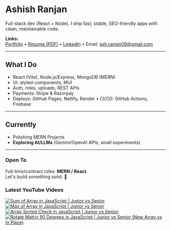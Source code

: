 # Ashish Ranjan

Full-stack dev (React + Node). I ship fast, stable, SEO-friendly apps with clean, maintainable code.

**Links:**  
[Portfolio](https://www.ashishranjan.net) • 
[Resume (PDF)](https://github.com/a2rp/resume/releases/latest/download/Ashish_Ranjan_Resume.pdf) • 
[LinkedIn](https://www.linkedin.com/in/aashishranjan/) • 
Email: ash.ranjan09@gmail.com

---

## What I Do
- React (Vite), Node.js/Express, MongoDB (MERN)
- UI: styled-components, MUI
- Auth, roles, uploads, REST APIs
- Payments: Stripe & Razorpay
- Deploys: GitHub Pages, Netlify, Render • CI/CD: GitHub Actions, Firebase

---

## Currently
- Polishing MERN Projects
- **Exploring AI/LLMs** (Gemini/OpenAI APIs, small experiments)

---

### Open To
Full-time/contract roles: **MERN / React**.  
Let's build something solid. 🚀

### Latest YouTube Videos
<p align="left">

<!-- BEGIN YOUTUBE-CARDS -->
[![Sum of Array in JavaScript | Junior vs Senior](https://ytcards.demolab.com/?id=_mIWEpaUC48&title=Sum+of+Array+in+JavaScript+%7C+Junior+vs+Senior&lang=en&timestamp=1761290743&background_color=%230d1117&title_color=%23ffffff&stats_color=%23b3b3b3&max_title_lines=2&width=360&border_radius=10 "Sum of Array in JavaScript | Junior vs Senior")](https://www.youtube.com/shorts/_mIWEpaUC48)
[![Max of Array in JavaScript | Junior vs Senior](https://ytcards.demolab.com/?id=cK2xTfiwJ3M&title=Max+of+Array+in+JavaScript+%7C+Junior+vs+Senior&lang=en&timestamp=1761289486&background_color=%230d1117&title_color=%23ffffff&stats_color=%23b3b3b3&max_title_lines=2&width=360&border_radius=10 "Max of Array in JavaScript | Junior vs Senior")](https://www.youtube.com/shorts/cK2xTfiwJ3M)
[![Array Sorted Check in JavaScript | Junior vs Senior](https://ytcards.demolab.com/?id=dWmhzIbK6yA&title=Array+Sorted+Check+in+JavaScript+%7C+Junior+vs+Senior&lang=en&timestamp=1761289175&background_color=%230d1117&title_color=%23ffffff&stats_color=%23b3b3b3&max_title_lines=2&width=360&border_radius=10 "Array Sorted Check in JavaScript | Junior vs Senior")](https://www.youtube.com/shorts/dWmhzIbK6yA)
[![Rotate Matrix 90 Degrees in JavaScript | Junior vs Senior (New Array vs In Place)](https://ytcards.demolab.com/?id=-t5L9jsd4bc&title=Rotate+Matrix+90+Degrees+in+JavaScript+%7C+Junior+vs+Senior+%28New+Array+vs+In+Place%29&lang=en&timestamp=1761288192&background_color=%230d1117&title_color=%23ffffff&stats_color=%23b3b3b3&max_title_lines=2&width=360&border_radius=10 "Rotate Matrix 90 Degrees in JavaScript | Junior vs Senior (New Array vs In Place)")](https://www.youtube.com/shorts/-t5L9jsd4bc)
<!-- END YOUTUBE-CARDS -->

</p>
